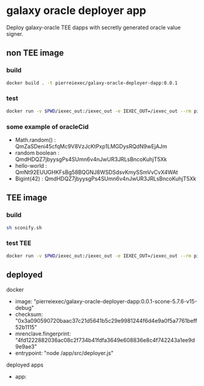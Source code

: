 # galaxy oracle deployer app

Deploy galaxy-oracle TEE dapps with secretly generated oracle value signer.

## non TEE image

### build

```sh
docker build . -t pierreiexec/galaxy-oracle-deployer-dapp:0.0.1
```

### test

```sh
docker run -v $PWD/iexec_out:/iexec_out -e IEXEC_OUT=/iexec_out --rm pierreiexec/galaxy-oracle-deployer-dapp:0.0.1 <oracleCid> <ownerAddress>
```

### some example of oracleCid

- Math.random() : QmZaSDeni45cfqMc9V8VzJcKtPxp1LMGDysRQdN9wEjAJm
- random boolean : QmdHDQZ7jbyysgPs4SUmn6v4nJwUR3JRLsBncoKuhjT5Xk
- hello-world : QmNt92EUUGHKFsBg58BQGNJ8WSDSdsvKmySSmVvCvX4WAt
- Bigint(42) : QmdHDQZ7jbyysgPs4SUmn6v4nJwUR3JRLsBncoKuhjT5Xk

## TEE image

### build

```sh
sh sconify.sh
```

### test TEE

```sh
docker run -v $PWD/iexec_out:/iexec_out -e IEXEC_OUT=/iexec_out --rm pierreiexec/galaxy-oracle-deployer-dapp:0.0.1 <oracleCid> <ownerAddress>
```

## deployed

docker

- image: "pierreiexec/galaxy-oracle-deployer-dapp:0.0.1-scone-5.7.6-v15-debug"
- checksum: "0x3a090590720baac37c21d5641b5c29e9981244f6d4e9a0f5a7761beff52b1115"
- mrenclave.fingerprint: "4fd1222882036ac08c2f734b41fdfa3649e608836e8c4f742243a1ee9d9e9ae3"
- entrypoint: "node /app/src/deployer.js"

deployed apps

- app:
